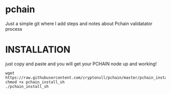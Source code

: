 # pchain
Just a simple git where I add steps and notes about Pchain validatator process


# INSTALLATION

just copy and paste and you will get your PCHAIN node up and working!
```
wget https://raw.githubusercontent.com/cryptonull/pchain/master/pchain_install_sh
chmod +x pchain_install_sh
./pchain_install_sh
```
